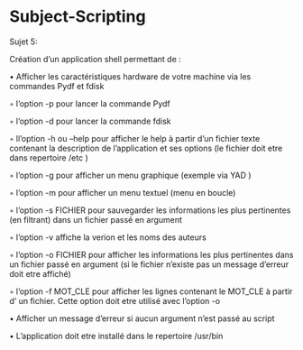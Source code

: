 # Subject-Scripting

Sujet 5:

Création d’un application shell permettant de :

• Afficher les caractéristiques hardware de votre machine via les
commandes Pydf et fdisk

◦ l’option -p pour lancer la commande Pydf

◦ l’option -d pour lancer la commande fdisk

◦ ll’option -h ou –help pour afficher le help à partir d’un fichier texte
contenant la description de l’application et ses options (le fichier doit
etre dans repertoire /etc )

◦ l’option -g pour afficher un menu graphique (exemple via YAD )

◦ l’option -m pour afficher un menu textuel (menu en boucle)

◦ l’option -s FICHIER pour sauvegarder les informations les plus
pertinentes (en filtrant) dans un fichier passé en argument

◦ l’option -v affiche la verion et les noms des auteurs

◦ l’option -o FICHIER pour afficher les informations les plus pertinentes
dans un fichier passé en argument (si le fichier n’existe pas un
message d’erreur doit etre affiché)

◦ l’option -f MOT_CLE pour afficher les lignes contenant le MOT_CLE à
partir d’ un fichier. Cette option doit etre utilisé avec l’option -o

• Afficher un message d’erreur si aucun argument n’est passé au script

• L’application doit etre installé dans le repertoire /usr/bin
